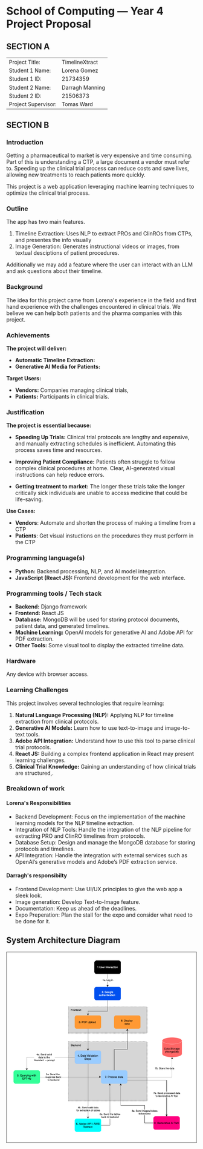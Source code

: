 # School of Computing &mdash; Year 4 Project Proposal

## SECTION A

|                     |                         |
|---------------------|-------------------------|
|Project Title:       | TimelineXtract          |
|Student 1 Name:      | Lorena Gomez            |
|Student 1 ID:        | 21734359                |
|Student 2 Name:      | Darragh Manning         |
|Student 2 ID:        | 21506373                |
|Project Supervisor:  | Tomas Ward              |


## SECTION B

### Introduction

Getting a pharmaceutical to market is very expensive and time consuming. Part of this is understanding a CTP, a large document a vendor must refer to. Speeding up the clinical trial process can reduce costs and save lives, allowing new treatments to reach patients more quickly.

This project is a web application leveraging machine learning techniques to optimize the clinical trial process.

### Outline

The app has two main features.

1. Timeline Extraction: Uses NLP to extract PROs and ClinROs from CTPs, and presentes the info visually
2. Image Generation: Generates instructional videos or images, from textual desciptions of patient procedures.

Additionally we may add a feature where the user can interact with an LLM and ask questions about their timeline.

### Background

The idea for this project came from Lorena's experience in the field and first hand experience with the challenges encountered in clinical trials. We believe we can help both patients and the pharma companies with this project.

### Achievements

**The project will deliver:**

- **Automatic Timeline Extraction:**
- **Generative AI Media for Patients:**

**Target Users:**

- **Vendors:** Companies managing clinical trials,
- **Patients:** Participants in clinical trials.

### Justification

**The project is essential because:**

- **Speeding Up Trials:** Clinical trial protocols are lengthy and expensive, and manually extracting schedules is inefficient. Automating this process saves time and resources.

- **Improving Patient Compliance:** Patients often struggle to follow complex clinical procedures at home. Clear, AI-generated visual instructions can help reduce errors.

- **Getting treatment to market:** The longer these trials take the longer critically sick individuals are unable to access medicine that could be life-saving.

**Use Cases:**

- **Vendors**: Automate and shorten the process of making a timeline from a CTP
- **Patients**: Get visual instuctions on the procedures they must perform in the CTP

### Programming language(s)

- **Python:** Backend processing, NLP, and AI model integration.
- **JavaScript (React JS):** Frontend development for the web interface.

### Programming tools / Tech stack

- **Backend:** Django framework
- **Frontend:** React JS 
- **Database:** MongoDB will be used for storing protocol documents, patient data, and generated timelines.
- **Machine Learning:** OpenAI models for generative AI and Adobe API for PDF extraction.
- **Other Tools:** Some visual tool to display the extracted timeline data.

### Hardware

Any device with browser access.

### Learning Challenges

This project involves several technologies that require learning:

1. **Natural Language Processing (NLP):** Applying NLP for timeline extraction from clinical protocols.
2. **Generative AI Models:** Learn how to use text-to-image and image-to-text tools.
3. **Adobe API Integration:** Understand how to use this tool to parse clinical trial protocols.
4. **React JS:** Building a complex frontend application in React may present learning challenges.
5. **Clinical Trial Knowledge:** Gaining an understanding of how clinical trials are structured,.

### Breakdown of work

#### Lorena's Responsibilities

- Backend Development: Focus on the implementation of the machine learning models for the NLP timeline extraction.
- Integration of NLP Tools: Handle the integration of the NLP pipeline for extracting PRO and ClinRO timelines from protocols.
- Database Setup: Design and manage the MongoDB database for storing protocols and timelines.
- API Integration: Handle the integration with external services such as OpenAI’s generative models and Adobe’s PDF extraction service.

#### Darragh's responsibilty

- Frontend Development: Use UI/UX principles to give the web app a sleek look.
- Image generation: Develop Text-to-Image feature.
- Documentation: Keep us ahead of the deadlines.
- Expo Preperation: Plan the stall for the expo and consider what need to be done for it.

## System Architecture Diagram

<p align="center">
  <img src="./res/final_project_diagram-10.png" width="600px">
</p>

